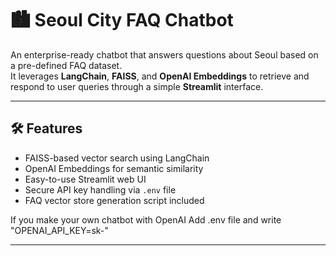 # 🏙️ Seoul City FAQ Chatbot

An enterprise-ready chatbot that answers questions about Seoul based on a pre-defined FAQ dataset.  
It leverages **LangChain**, **FAISS**, and **OpenAI Embeddings** to retrieve and respond to user queries through a simple **Streamlit** interface.

---

## 🛠️ Features

- FAISS-based vector search using LangChain
- OpenAI Embeddings for semantic similarity
- Easy-to-use Streamlit web UI
- Secure API key handling via `.env` file
- FAQ vector store generation script included


If you make your own chatbot with OpenAI
Add .env file and write "OPENAI_API_KEY=sk-<your-openai-key>"

---


